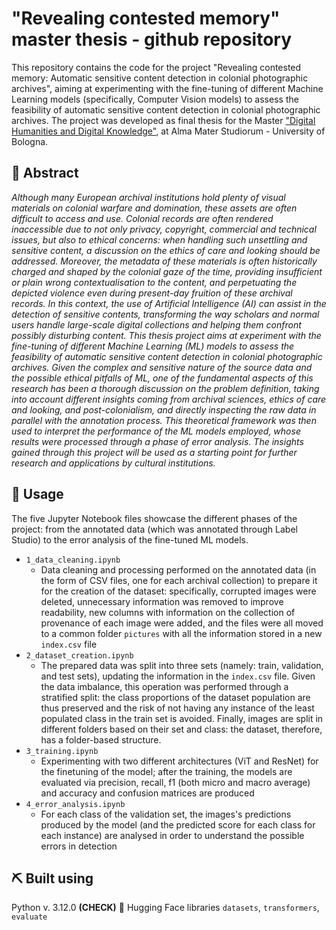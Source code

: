 # "Revealing contested memory" master thesis - github repository
This repository contains the code for the project "Revealing contested memory: Automatic sensitive content detection in colonial photographic archives", aiming at experimenting with the fine-tuning of different Machine Learning models (specifically, Computer Vision models) to assess the feasibility of automatic sensitive content detection in colonial photographic archives.
The project was developed as final thesis for the Master ["Digital Humanities and Digital Knowledge"](https://corsi.unibo.it/2cycle/DigitalHumanitiesKnowledge), at Alma Mater Studiorum - University of Bologna.

## 🧐 Abstract
*Although many European archival institutions hold plenty of visual materials on colonial warfare and domination, these assets are often difficult to access and use. Colonial records are often rendered inaccessible due to not only privacy, copyright, commercial and technical issues, but also to ethical concerns: when handling such unsettling and sensitive content, a discussion on the ethics of care and looking should be addressed. Moreover, the metadata of these materials is often historically charged and shaped by the colonial gaze of the time, providing insufficient or plain wrong contextualisation to the content, and perpetuating the depicted violence even during present-day fruition of these archival records. In this context, the use of Artificial Intelligence (AI) can assist in the detection of sensitive contents, transforming the way scholars and normal users handle large-scale digital collections and helping them confront possibly disturbing content. This thesis project aims at experiment with the fine-tuning of different Machine Learning (ML) models to assess the feasibility of automatic sensitive content detection in colonial photographic archives.
Given the complex and sensitive nature of the source data and the possible ethical pitfalls of
ML, one of the fundamental aspects of this research has been a thorough discussion on the problem definition, taking into account different insights coming from archival sciences, ethics of care and looking, and post-colonialism, and directly inspecting the raw data in parallel with the annotation process. This theoretical framework was then used to interpret the performance of the ML models employed, whose results were processed through a phase of error analysis. The insights gained through this project will be used as a starting point for further research and applications by cultural institutions.*

## 🎈 Usage
The five Jupyter Notebook files showcase the different phases of the project: from the annotated data (which was annotated through Label Studio) to the error analysis of the fine-tuned ML models.
* `1_data_cleaning.ipynb`
  - Data cleaning and processing performed on the annotated data (in the form of CSV files, one for each archival collection) to prepare it for the creation of the dataset: specifically, corrupted images were deleted, unnecessary information was removed to improve readability, new columns with information on the collection of provenance of each image were added, and the files were all moved to a common folder `pictures` with all the information stored in a new `index.csv` file
* `2_dataset_creation.ipynb`
  -  The prepared data was split into three sets (namely: train, validation, and test sets), updating the information in the `index.csv` file. Given the data imbalance, this operation was performed through a stratified split: the class proportions of the dataset population are thus preserved and the risk of not having any instance of the least populated class in the train set is avoided. Finally, images are split in different folders based on their set and class: the dataset, therefore, has a folder-based structure.
* `3_training.ipynb`
  - Experimenting with two different architectures (ViT and ResNet) for the finetuning of the model; after the training, the models are evaluated via precision, recall, f1 (both micro and macro average) and accuracy and confusion matrices are produced 
* `4_error_analysis.ipynb`
  - For each class of the validation set, the images's predictions produced by the model (and the predicted score for each class for each instance) are analysed in order to understand the possible errors in detection

## ⛏️ Built using
Python v. 3.12.0 **(CHECK)**
🤗 Hugging Face libraries `datasets`, `transformers`, `evaluate`

